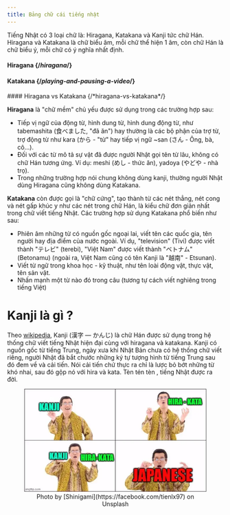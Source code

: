 ```yaml
---
title: Bảng chữ cái tiếng nhật
---
```


<Intro>

Tiếng Nhật có 3 loại chữ là: Hiragana, Katakana và Kanji tức chữ Hán.
Hiragana và Katakana là chữ biểu âm, mỗi chữ thể hiện 1 âm, còn chữ Hán là chữ biểu ý, mỗi chữ có ý nghĩa nhất định.

</Intro>

<Recipes showNavigate={false} showChallangeDescription={false} titleText="Japanese Letters">

#### Hiragana {/*hiragana*/}

<JapaneseLetters />

<Solution />

#### Katakana {/*playing-and-pausing-a-video*/}

<JapaneseLetters type="kata" />

<Solution />

</Recipes>

<DeepDive>
#### Hiragana vs Katakana {/*hiragana-vs-katakana*/}

**Hiragana** là "chữ mềm" chủ yếu được sử dụng trong các trường hợp sau:

- Tiếp vị ngữ của động từ, hình dung từ, hình dung động từ, như tabemashita (食べました, "đã ăn") hay thường là các bộ phận của trợ từ, trợ động từ như kara (から - "từ" hay tiếp vị ngữ ~san (さん - Ông, bà, cô...).
- Đối với các từ mô tả sự vật đã được người Nhật gọi tên từ lâu, không có chữ Hán tương ứng. Ví dụ: meshi (めし - thức ăn), yadoya (やどや - nhà trọ).
- Trong những trường hợp nói chung không dùng kanji, thường người Nhật dùng Hiragana cũng không dùng Katakana.

**Katakana** còn được gọi là "chữ cứng", tạo thành từ các nét thẳng, nét cong và nét gấp khúc y như các nét trong chữ Hán, là kiểu chữ đơn giản nhất trong chữ viết tiếng Nhật. Các trường hợp sử dụng Katakana phổ biến như sau:

- Phiên âm những từ có nguồn gốc ngoại lai, viết tên các quốc gia, tên người hay địa điểm của nước ngoài. Ví dụ, "television" (Tivi) được viết thành "テレビ" (terebi),  "Việt Nam" được viết thành "ベトナム" (Betonamu) (ngoài ra, Việt Nam cũng có tên Kanji là "越南" - Etsunan).
- Viết từ ngữ trong khoa học - kỹ thuật, như tên loài động vật, thực vật, tên sản vật.
- Nhấn mạnh một từ nào đó trong câu (tương tự cách viết nghiêng trong tiếng Việt)
</DeepDive>

# Kanji là gì ?

Theo [wikipedia](https://vi.wikipedia.org/wiki/Kanji), Kanji (漢字 — かんじ) là chữ Hán được sử dụng trong hệ thống chữ viết tiếng Nhật hiện đại cùng với hiragana và katakana. Kanji có nguồn gốc từ tiếng Trung, ngày xưa khi Nhật Bản chưa có hệ thống chữ viết riêng, người Nhật đã bắt chước những ký tự tượng hình từ tiếng Trung sau đó đem về và cải tiến. Nói cải tiến chứ thực ra chỉ là lược bỏ bớt những từ khó nhai, sau đó gộp nó với hira và kata. Tèn tén tèn , tiếng Nhật được ra đời.

<figure class="image">
<img src="https://raw.githubusercontent.com/tienlx97/mimikyu-content/main/content/japan/japanese-letters/kanji_meme.webp" style={{margin: '0 auto'}} />
  <figcaption align="center">Photo by [Shinigami](https://facebook.com/tienlx97) on Unsplash</figcaption>
</figure>